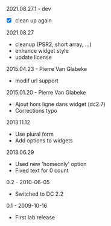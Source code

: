 2021.08.27.1 - dev
- [x] clean up again

2021.08.27
- cleanup (PSR2, short array, ...)
- enhance widget style
- update license

2015.04.23 - Pierre Van Glabeke
- modif url support

2015.01.20 - Pierre Van Glabeke
- Ajout hors ligne dans widget (dc2.7)
- Corrections typo

2013.11.12
- Use plural form
- Add options to widgets

2013.06.29
- Used new 'homeonly' option
- Fixed text for 0 count

0.2 - 2010-06-05
- Switched to DC 2.2

0.1 - 2009-10-16
- First lab release